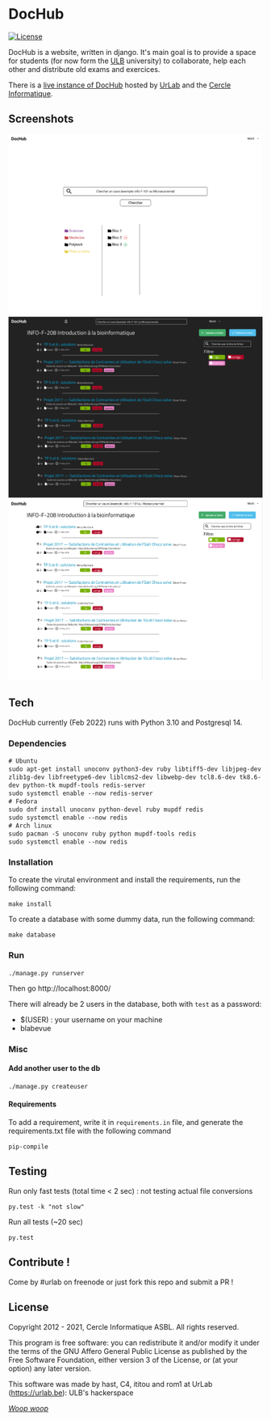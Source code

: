 # DocHub

[![License](https://img.shields.io/badge/license-AGPL%20v3-blue.svg)](https://github.com/UrLab/beta402/blob/master/LICENSE)

DocHub is a website, written in django. It's main goal is to provide a space for students (for now form the [ULB](https://ulb.ac.be) university) to collaborate, help each other and distribute old exams and exercices.

There is a [live instance of DocHub](https://dochub.be) hosted by [UrLab](https://urlab.be) and the [Cercle Informatique](https://cerkinfo.be).

## Screenshots

![](.meta/screen-1.png)
![](.meta/screen-2.png)
![](.meta/screen-3.png)

## Tech

DocHub currently (Feb 2022) runs with Python 3.10 and Postgresql 14.

### Dependencies

```console
# Ubuntu
sudo apt-get install unoconv python3-dev ruby libtiff5-dev libjpeg-dev zlib1g-dev libfreetype6-dev liblcms2-dev libwebp-dev tcl8.6-dev tk8.6-dev python-tk mupdf-tools redis-server
sudo systemctl enable --now redis-server
# Fedora
sudo dnf install unoconv python-devel ruby mupdf redis
sudo systemctl enable --now redis
# Arch linux
sudo pacman -S unoconv ruby python mupdf-tools redis
sudo systemctl enable --now redis
```


### Installation

To create the virutal environment and install the requirements, run the following command:
```console
make install
```

To create a database with some dummy data, run the following command:
```console
make database
```

### Run

```console
./manage.py runserver
```

Then go http://localhost:8000/

There will already be 2 users in the database, both with `test` as a password:

- $(USER) : your username on your machine
- blabevue

### Misc

#### Add another user to the db

```console
./manage.py createuser
```

#### Requirements

To add a requirement, write it in `requirements.in` file, and generate the requirements.txt file with the following command

```console
pip-compile
```

## Testing

Run only fast tests (total time < 2 sec) : not testing actual file conversions

```console
py.test -k "not slow"
```

Run all tests (~20 sec)

```console
py.test
```

## Contribute !

Come by #urlab on freenode or just fork this repo and submit a PR !

## License

Copyright 2012 - 2021, Cercle Informatique ASBL. All rights reserved.

This program is free software: you can redistribute it and/or modify it
under the terms of the GNU Affero General Public License as published by
the Free Software Foundation, either version 3 of the License, or (at
your option) any later version.

This software was made by hast, C4, ititou and rom1 at UrLab (https://urlab.be): ULB's hackerspace

[_Woop woop_](https://www.youtube.com/watch?v=SxSLU2-ERpk)
